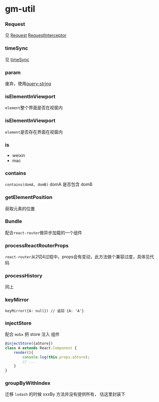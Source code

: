 # gm-util

### Request

见 [Request](./doc/Request.md) [RequestInterceptor](./doc/RequestInterceptor.md)

### timeSync

见 [timeSync](./doc/timeSync.md)

### param

废弃，使用[query-string](https://github.com/sindresorhus/query-string)

### isElementInViewport

`element`整个界面是否在视窗内

### isElementInViewport

`element`是否存在界面在视窗内

### is

- weixin
- mac

### contains

`contains(domA, domB)` domA 是否包含 domB

### getElementPosition

获取元素的位置

### Bundle

配合`react-router`做异步加载的一个组件

### processReactRouterProps

`react-router`从2切4过程中，props会有变动，此方法做个兼容过度，具体见代码

### processHistory

同上

### keyMirror

`keyMirror({A: null}) // 返回 {A: 'A'}`

### injectStore

配合 `mobx` 把 store 注入 组件

```javascript
@injectStore({aStore})
class A extends React.Component {
    render(){
        console.log(this.props.aStore);
        // ...
    }
}
```

### groupByWithIndex

迁移 `lodash` 的时候 xxxBy 方法并没有提供所有， 估这里封装下